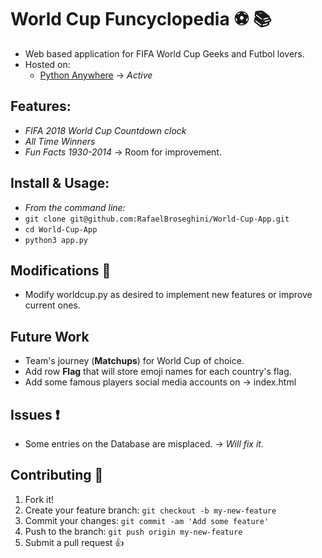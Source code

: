 # World Cup Funcyclopedia :soccer: :books:
* Web based application for FIFA World Cup Geeks and Futbol lovers.
* Hosted on:
  * [Python Anywhere](http://tortellinibroseghini.pythonanywhere.com/) -> *Active*

## Features:
 * *FIFA 2018 World Cup Countdown clock*
 * *All Time Winners*
 * *Fun Facts 1930-2014* -> Room for improvement.

 ## Install & Usage:
* *From the command line:*
* `git clone git@github.com:RafaelBroseghini/World-Cup-App.git`
* `cd World-Cup-App`
* `python3 app.py`

## Modifications :hammer:
  * Modify worldcup.py as desired to implement new features or improve current ones.

## Future Work
  * Team's journey (**Matchups**) for World Cup of choice.
  * Add row **Flag** that will store emoji names for each country's flag.
  * Add some famous players social media accounts on -> index.html

## Issues :heavy_exclamation_mark:
* Some entries on the Database are misplaced. -> *Will fix it.*

## Contributing :muscle:

1. Fork it!
2. Create your feature branch: `git checkout -b my-new-feature`
3. Commit your changes: `git commit -am 'Add some feature'`
4. Push to the branch: `git push origin my-new-feature`
5. Submit a pull request :+1: